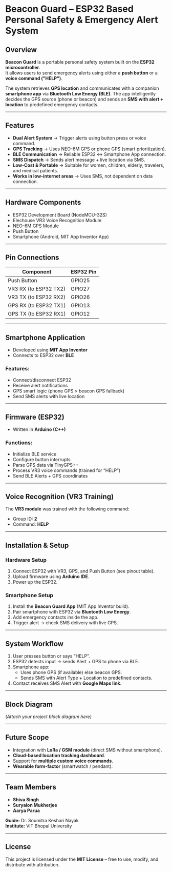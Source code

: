 # Beacon Guard – ESP32 Based Personal Safety & Emergency Alert System

## Overview
**Beacon Guard** is a portable personal safety system built on the **ESP32 microcontroller**.  
It allows users to send emergency alerts using either a **push button** or a **voice command ("HELP")**.  

The system retrieves **GPS location** and communicates with a companion **smartphone app** via **Bluetooth Low Energy (BLE)**. The app intelligently decides the GPS source (phone or beacon) and sends an **SMS with alert + location** to predefined emergency contacts.

---

## Features
- **Dual Alert System** → Trigger alerts using button press or voice command.  
- **GPS Tracking** → Uses NEO-6M GPS or phone GPS (smart prioritization).  
- **BLE Communication** → Reliable ESP32 ↔ Smartphone App connection.  
- **SMS Dispatch** → Sends alert message + live location via SMS.  
- **Low-Cost & Portable** → Suitable for women, children, elderly, travelers, and medical patients.  
- **Works in low-internet areas** → Uses SMS, not dependent on data connection.  

---

## Hardware Components
- ESP32 Development Board (NodeMCU-32S)  
- Elechouse VR3 Voice Recognition Module  
- NEO-6M GPS Module  
- Push Button  
- Smartphone (Android, MIT App Inventor App)  

---

## Pin Connections
| Component              | ESP32 Pin   |
|-------------------------|-------------|
| Push Button             | GPIO25      |
| VR3 RX (to ESP32 TX2)   | GPIO27      |
| VR3 TX (to ESP32 RX2)   | GPIO26      |
| GPS RX (to ESP32 TX1)   | GPIO13      |
| GPS TX (to ESP32 RX1)   | GPIO12      |

---

## Smartphone Application
- Developed using **MIT App Inventor**  
- Connects to ESP32 over **BLE**  

### Features:
- Connect/disconnect ESP32  
- Receive alert notifications  
- GPS smart logic (phone GPS > beacon GPS fallback)  
- Send SMS alerts with live location  

---

## Firmware (ESP32)
- Written in **Arduino (C++)**  

### Functions:
- Initialize BLE service  
- Configure button interrupts  
- Parse GPS data via TinyGPS++  
- Process VR3 voice commands (trained for “HELP”)  
- Send BLE Alerts + GPS coordinates  

---

## Voice Recognition (VR3 Training)
The **VR3 module** was trained with the following command:

- Group ID: **2**  
- Command: **HELP**  

---

## Installation & Setup
### Hardware Setup
1. Connect ESP32 with VR3, GPS, and Push Button (see pinout table).  
2. Upload firmware using **Arduino IDE**.  
3. Power up the ESP32.  

### Smartphone Setup
1. Install the **Beacon Guard App** (MIT App Inventor build).  
2. Pair smartphone with ESP32 via **Bluetooth Low Energy**.  
3. Add emergency contacts inside the app.  
4. Trigger alert → check SMS delivery with live GPS.  

---

## System Workflow
1. User presses button or says “HELP”.  
2. ESP32 detects input → sends Alert + GPS to phone via BLE.  
3. Smartphone app:
   - Uses phone GPS (if available) else beacon GPS.  
   - Sends SMS with Alert Type + Location to predefined contacts.  
4. Contact receives SMS Alert with **Google Maps link**.  

---

## Block Diagram
*(Attach your project block diagram here)*  

---

## Future Scope
- Integration with **LoRa / GSM module** (direct SMS without smartphone).  
- **Cloud-based location tracking dashboard**.  
- Support for **multiple custom voice commands**.  
- **Wearable form-factor** (smartwatch / pendant).  

---

## Team Members
- **Shiva Singh**  
- **Suryaion Mukherjee**  
- **Aarya Parua**  

**Guide:** Dr. Soumitra Keshari Nayak  
**Institute:** VIT Bhopal University  

---

## License
This project is licensed under the **MIT License** – free to use, modify, and distribute with attribution.


